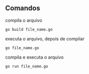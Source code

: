 ## Comandos

compila o arquivo
```
go build file_name.go 
```

executa o arquivo, depois de compilar
```
go file_name.go 
```

compila e executa o arquivo
```
go run file_name.go 
```

